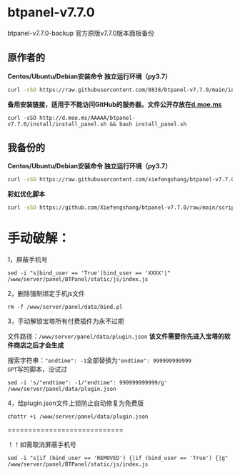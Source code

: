 # btpanel-v7.7.0
btpanel-v7.7.0-backup  官方原版v7.7.0版本面板备份
## 原作者的
**Centos/Ubuntu/Debian安装命令 独立运行环境（py3.7）**

```Bash
curl -sSO https://raw.githubusercontent.com/8838/btpanel-v7.7.0/main/install/install_panel.sh && bash install_panel.sh
```

**备用安装链接，适用于不能访问GitHub的服务器。文件公开存放在[d.moe.ms](http://d.moe.ms/?btpanel-v7.7.0)**

```
curl -sSO http://d.moe.ms/AAAAA/btpanel-v7.7.0/install/install_panel.sh && bash install_panel.sh
```
## 我备份的
**Centos/Ubuntu/Debian安装命令 独立运行环境（py3.7）**

```Bash
curl -sSO https://raw.githubusercontent.com/xiefengshang/btpanel-v7.7.0/main/install/install_panel.sh && bash install_panel.sh
```

**彩虹优化脚本**
```Bash
curl -sSO https://github.com/Xiefengshang/btpanel-v7.7.0/raw/main/scripts/optimize.sh && bash optimize.sh
```

# 手动破解：

1，屏蔽手机号

```
sed -i "s|bind_user == 'True'|bind_user == 'XXXX'|" /www/server/panel/BTPanel/static/js/index.js
```

2，删除强制绑定手机js文件

```
rm -f /www/server/panel/data/bind.pl
```

3，手动解锁宝塔所有付费插件为永不过期

文件路径：`/www/server/panel/data/plugin.json`
**该文件需要你先进入宝塔的软件商店之后才会生成**

搜索字符串：`"endtime": -1`全部替换为`"endtime": 999999999999`  
`GPT`写的脚本，没试过
```
sed -i 's/"endtime": -1/"endtime": 999999999999/g' /www/server/panel/data/plugin.json
```

4，给plugin.json文件上锁防止自动修复为免费版

```
chattr +i /www/server/panel/data/plugin.json
```

============================

！！如需取消屏蔽手机号

```
sed -i "s|if (bind_user == 'REMOVED') {|if (bind_user == 'True') {|g" /www/server/panel/BTPanel/static/js/index.js
```
